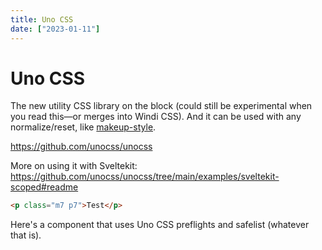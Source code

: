 ```yaml
---
title: Uno CSS
date: ["2023-01-11"]
---
```


# Uno CSS

The new utility CSS library on the block (could still be experimental when you read this—or merges into Windi CSS). And it can be used with any normalize/reset, like [makeup-style](/style).

https://github.com/unocss/unocss

More on using it with Sveltekit: https://github.com/unocss/unocss/tree/main/examples/sveltekit-scoped#readme

```html
<p class="m7 p7">Test</p>
```

<Test001>

Here's a component that uses Uno CSS preflights and safelist (whatever that is).

</Test001>


<script>
	import Test001 from "./Test001.svelte"
</script>
